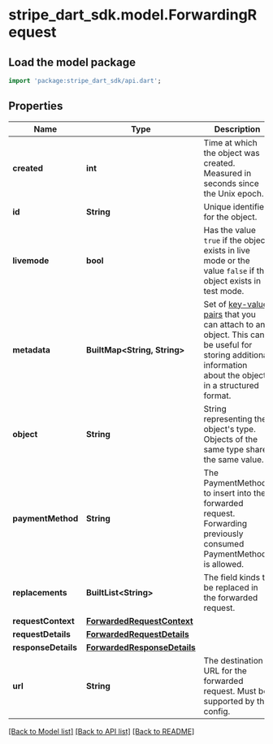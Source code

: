 # stripe_dart_sdk.model.ForwardingRequest

## Load the model package
```dart
import 'package:stripe_dart_sdk/api.dart';
```

## Properties
Name | Type | Description | Notes
------------ | ------------- | ------------- | -------------
**created** | **int** | Time at which the object was created. Measured in seconds since the Unix epoch. | 
**id** | **String** | Unique identifier for the object. | 
**livemode** | **bool** | Has the value `true` if the object exists in live mode or the value `false` if the object exists in test mode. | 
**metadata** | **BuiltMap&lt;String, String&gt;** | Set of [key-value pairs](https://stripe.com/docs/api/metadata) that you can attach to an object. This can be useful for storing additional information about the object in a structured format. | [optional] 
**object** | **String** | String representing the object's type. Objects of the same type share the same value. | 
**paymentMethod** | **String** | The PaymentMethod to insert into the forwarded request. Forwarding previously consumed PaymentMethods is allowed. | 
**replacements** | **BuiltList&lt;String&gt;** | The field kinds to be replaced in the forwarded request. | 
**requestContext** | [**ForwardedRequestContext**](ForwardedRequestContext.md) |  | [optional] 
**requestDetails** | [**ForwardedRequestDetails**](ForwardedRequestDetails.md) |  | [optional] 
**responseDetails** | [**ForwardedResponseDetails**](ForwardedResponseDetails.md) |  | [optional] 
**url** | **String** | The destination URL for the forwarded request. Must be supported by the config. | [optional] 

[[Back to Model list]](../README.md#documentation-for-models) [[Back to API list]](../README.md#documentation-for-api-endpoints) [[Back to README]](../README.md)


